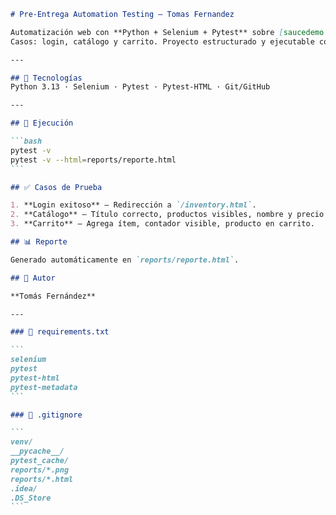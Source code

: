 
````markdown
# Pre-Entrega Automation Testing – Tomas Fernandez

Automatización web con **Python + Selenium + Pytest** sobre [saucedemo.com](https://www.saucedemo.com/).  
Casos: login, catálogo y carrito. Proyecto estructurado y ejecutable con reporte HTML.

---

## 🚀 Tecnologías
Python 3.13 · Selenium · Pytest · Pytest-HTML · Git/GitHub

---

## 🧪 Ejecución

```bash
pytest -v
pytest -v --html=reports/reporte.html
```

## ✅ Casos de Prueba

1. **Login exitoso** – Redirección a `/inventory.html`.
2. **Catálogo** – Título correcto, productos visibles, nombre y precio del primero.
3. **Carrito** – Agrega ítem, contador visible, producto en carrito.

## 📊 Reporte

Generado automáticamente en `reports/reporte.html`.

## 👤 Autor

**Tomás Fernández**

---

### 🧩 requirements.txt

```
selenium
pytest
pytest-html
pytest-metadata
```

### 🧱 .gitignore

```
venv/
__pycache__/
pytest_cache/
reports/*.png
reports/*.html
.idea/
.DS_Store
```
